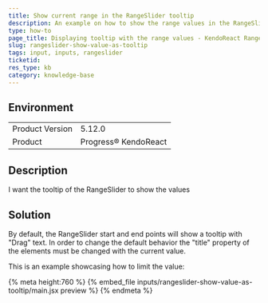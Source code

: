 ```yaml
---
title: Show current range in the RangeSlider tooltip 
description: An example on how to show the range values in the RangeSlider tooltip
type: how-to
page_title: Displaying tooltip with the range values - KendoReact RangeSlider
slug: rangeslider-show-value-as-tooltip
tags: input, inputs, rangeslider
ticketid: 
res_type: kb
category: knowledge-base
---
```


## Environment
<table>
    <tbody>
	    <tr>
	    	<td>Product Version</td>
	    	<td>5.12.0</td>
	    </tr>
	    <tr>
	    	<td>Product</td>
	    	<td>Progress® KendoReact</td>
	    </tr>
    </tbody>
</table>


## Description
I want the tooltip of the RangeSlider to show the values

## Solution
By default, the RangeSlider start and end points will show a tooltip with "Drag" text. In order to change the default behavior the "title" property of the elements must be changed with the current value. 

This is an example showcasing how to limit the value:

{% meta height:760 %}
{% embed_file inputs/rangeslider-show-value-as-tooltip/main.jsx preview %} 
{% endmeta %}
